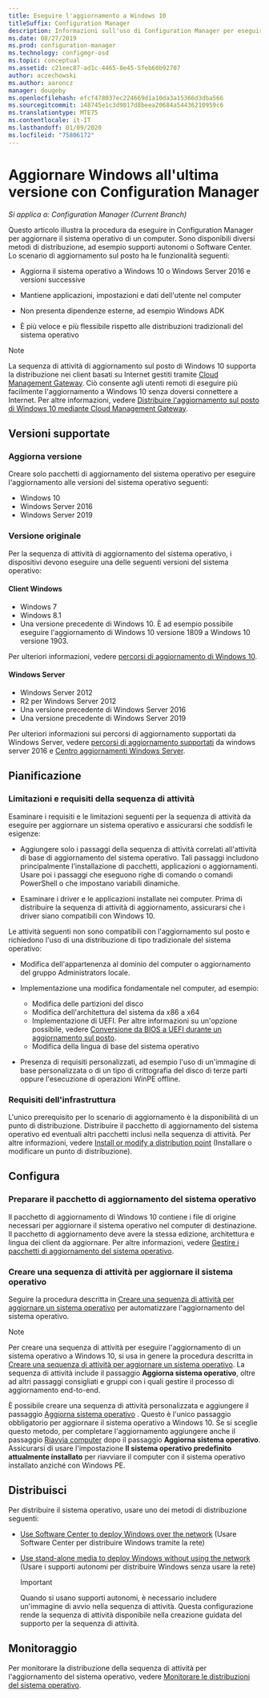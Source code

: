 ```yaml
---
title: Eseguire l'aggiornamento a Windows 10
titleSuffix: Configuration Manager
description: Informazioni sull'uso di Configuration Manager per eseguire l'aggiornamento del sistema operativo da Windows 7 o versione successiva a Windows 10.
ms.date: 08/27/2019
ms.prod: configuration-manager
ms.technology: configmgr-osd
ms.topic: conceptual
ms.assetid: c21eec87-ad1c-4465-8e45-5feb60b92707
author: aczechowski
ms.author: aaroncz
manager: dougeby
ms.openlocfilehash: efcf478037ec224669d1a10da3a15366d3dba566
ms.sourcegitcommit: 148745e1c3d9817d8beea20684a54436210959c6
ms.translationtype: MTE75
ms.contentlocale: it-IT
ms.lasthandoff: 01/09/2020
ms.locfileid: "75806172"
---
```

# <a name="upgrade-windows-to-the-latest-version-with-configuration-manager"></a>Aggiornare Windows all'ultima versione con Configuration Manager

*Si applica a: Configuration Manager (Current Branch)*

Questo articolo illustra la procedura da eseguire in Configuration Manager per aggiornare il sistema operativo di un computer. Sono disponibili diversi metodi di distribuzione, ad esempio supporti autonomi o Software Center. Lo scenario di aggiornamento sul posto ha le funzionalità seguenti:  

- Aggiorna il sistema operativo a Windows 10 o Windows Server 2016 e versioni successive

- Mantiene applicazioni, impostazioni e dati dell'utente nel computer

- Non presenta dipendenze esterne, ad esempio Windows ADK

- È più veloce e più flessibile rispetto alle distribuzioni tradizionali del sistema operativo

> [!Note]  
> La sequenza di attività di aggiornamento sul posto di Windows 10 supporta la distribuzione nei client basati su Internet gestiti tramite [Cloud Management Gateway](/sccm/core/clients/manage/plan-cloud-management-gateway). Ciò consente agli utenti remoti di eseguire più facilmente l'aggiornamento a Windows 10 senza doversi connettere a Internet. Per altre informazioni, vedere [Distribuire l'aggiornamento sul posto di Windows 10 mediante Cloud Management Gateway](/sccm/osd/deploy-use/deploy-a-task-sequence#deploy-windows-10-in-place-upgrade-via-cmg). <!-- 1357149 -->


## <a name="supported-versions"></a>Versioni supportate

### <a name="upgrade-version"></a>Aggiorna versione

Creare solo pacchetti di aggiornamento del sistema operativo per eseguire l'aggiornamento alle versioni del sistema operativo seguenti:

- Windows 10
- Windows Server 2016
- Windows Server 2019

### <a name="original-version"></a>Versione originale

Per la sequenza di attività di aggiornamento del sistema operativo, i dispositivi devono eseguire una delle seguenti versioni del sistema operativo:

#### <a name="windows-client"></a>Client Windows

- Windows 7
- Windows 8.1
- Una versione precedente di Windows 10. È ad esempio possibile eseguire l'aggiornamento di Windows 10 versione 1809 a Windows 10 versione 1903.  

Per ulteriori informazioni, vedere [percorsi di aggiornamento di Windows 10](https://docs.microsoft.com/windows/deployment/upgrade/windows-10-upgrade-paths).

#### <a name="windows-server"></a>Windows Server

- Windows Server 2012
- R2 per Windows Server 2012
- Una versione precedente di Windows Server 2016
- Una versione precedente di Windows Server 2019

Per ulteriori informazioni sui percorsi di aggiornamento supportati da Windows Server, vedere [percorsi di aggiornamento supportati](https://docs.microsoft.com/windows-server/get-started/supported-upgrade-paths#upgrading-previous-retail-versions-of-windows-server-to-windows-server-2016) da windows server 2016 e [Centro aggiornamenti Windows Server](https://aka.ms/upgradecenter).


## <a name="BKMK_Plan"></a> Pianificazione  

### <a name="task-sequence-requirements-and-limitations"></a>Limitazioni e requisiti della sequenza di attività

Esaminare i requisiti e le limitazioni seguenti per la sequenza di attività da eseguire per aggiornare un sistema operativo e assicurarsi che soddisfi le esigenze:  

- Aggiungere solo i passaggi della sequenza di attività correlati all'attività di base di aggiornamento del sistema operativo. Tali passaggi includono principalmente l'installazione di pacchetti, applicazioni o aggiornamenti. Usare poi i passaggi che eseguono righe di comando o comandi PowerShell o che impostano variabili dinamiche.  

- Esaminare i driver e le applicazioni installate nei computer. Prima di distribuire la sequenza di attività di aggiornamento, assicurarsi che i driver siano compatibili con Windows 10.  

Le attività seguenti non sono compatibili con l'aggiornamento sul posto e richiedono l'uso di una distribuzione di tipo tradizionale del sistema operativo:  

- Modifica dell'appartenenza al dominio del computer o aggiornamento del gruppo Administrators locale.  

- Implementazione una modifica fondamentale nel computer, ad esempio:

  - Modifica delle partizioni del disco
  - Modifica dell'architettura del sistema da x86 a x64
  - Implementazione di UEFI. Per altre informazioni su un'opzione possibile, vedere [Conversione da BIOS a UEFI durante un aggiornamento sul posto](/sccm/osd/deploy-use/task-sequence-steps-to-manage-bios-to-uefi-conversion#convert-from-bios-to-uefi-during-an-in-place-upgrade).
  - Modifica della lingua di base del sistema operativo  

- Presenza di requisiti personalizzati, ad esempio l'uso di un'immagine di base personalizzata o di un tipo di crittografia del disco di terze parti oppure l'esecuzione di operazioni WinPE offline.  

### <a name="infrastructure-requirements"></a>Requisiti dell'infrastruttura  

L'unico prerequisito per lo scenario di aggiornamento è la disponibilità di un punto di distribuzione. Distribuire il pacchetto di aggiornamento del sistema operativo ed eventuali altri pacchetti inclusi nella sequenza di attività. Per altre informazioni, vedere [Install or modify a distribution point](/sccm/core/servers/deploy/configure/install-and-configure-distribution-points) (Installare o modificare un punto di distribuzione).


## <a name="BKMK_Configure"></a> Configura  

### <a name="prepare-the-os-upgrade-package"></a>Preparare il pacchetto di aggiornamento del sistema operativo  

Il pacchetto di aggiornamento di Windows 10 contiene i file di origine necessari per aggiornare il sistema operativo nel computer di destinazione. Il pacchetto di aggiornamento deve avere la stessa edizione, architettura e lingua dei client da aggiornare. Per altre informazioni, vedere [Gestire i pacchetti di aggiornamento del sistema operativo](/sccm/osd/get-started/manage-operating-system-upgrade-packages).  

### <a name="create-a-task-sequence-to-upgrade-the-os"></a>Creare una sequenza di attività per aggiornare il sistema operativo  

Seguire la procedura descritta in [Creare una sequenza di attività per aggiornare un sistema operativo](/sccm/osd/deploy-use/create-a-task-sequence-to-upgrade-an-operating-system) per automatizzare l'aggiornamento del sistema operativo.  

> [!NOTE]  
> Per creare una sequenza di attività per eseguire l'aggiornamento di un sistema operativo a Windows 10, si usa in genere la procedura descritta in [Creare una sequenza di attività per aggiornare un sistema operativo](/sccm/osd/deploy-use/create-a-task-sequence-to-upgrade-an-operating-system). La sequenza di attività include il passaggio **Aggiorna sistema operativo**, oltre ad altri passaggi consigliati e gruppi con i quali gestire il processo di aggiornamento end-to-end.
>
> È possibile creare una sequenza di attività personalizzata e aggiungere il passaggio [Aggiorna sistema operativo](/sccm/osd/understand/task-sequence-steps#BKMK_UpgradeOS) . Questo è l'unico passaggio obbligatorio per aggiornare il sistema operativo a Windows 10. Se si sceglie questo metodo, per completare l'aggiornamento aggiungere anche il passaggio [Riavvia computer](/sccm/osd/understand/task-sequence-steps#BKMK_RestartComputer) dopo il passaggio **Aggiorna sistema operativo**. Assicurarsi di usare l'impostazione **Il sistema operativo predefinito attualmente installato** per riavviare il computer con il sistema operativo installato anziché con Windows PE.  


## <a name="BKMK_Deploy"></a> Distribuisci  

Per distribuire il sistema operativo, usare uno dei metodi di distribuzione seguenti:  

- [Use Software Center to deploy Windows over the network](/sccm/osd/deploy-use/use-software-center-to-deploy-windows-over-the-network) (Usare Software Center per distribuire Windows tramite la rete)  

- [Use stand-alone media to deploy Windows without using the network](/sccm/osd/deploy-use/use-stand-alone-media-to-deploy-windows-without-using-the-network) (Usare i supporti autonomi per distribuire Windows senza usare la rete)  

  > [!IMPORTANT]  
  > Quando si usano supporti autonomi, è necessario includere un'immagine di avvio nella sequenza di attività. Questa configurazione rende la sequenza di attività disponibile nella creazione guidata del supporto per la sequenza di attività.


## <a name="monitor"></a>Monitoraggio  

Per monitorare la distribuzione della sequenza di attività per l'aggiornamento del sistema operativo, vedere [Monitorare le distribuzioni del sistema operativo](/sccm/osd/deploy-use/monitor-operating-system-deployments).  
